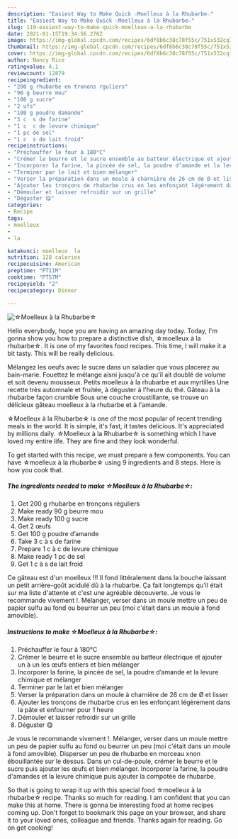 ```yaml
---
description: "Easiest Way to Make Quick ☆Moelleux à la Rhubarbe☆"
title: "Easiest Way to Make Quick ☆Moelleux à la Rhubarbe☆"
slug: 119-easiest-way-to-make-quick-moelleux-a-la-rhubarbe
date: 2021-01-15T19:34:56.276Z
image: https://img-global.cpcdn.com/recipes/6df8b6c38c78f55c/751x532cq70/☆moelleux-a-la-rhubarbe☆-photo-principale-de-la-recette.jpg
thumbnail: https://img-global.cpcdn.com/recipes/6df8b6c38c78f55c/751x532cq70/☆moelleux-a-la-rhubarbe☆-photo-principale-de-la-recette.jpg
cover: https://img-global.cpcdn.com/recipes/6df8b6c38c78f55c/751x532cq70/☆moelleux-a-la-rhubarbe☆-photo-principale-de-la-recette.jpg
author: Nancy Rice
ratingvalue: 4.1
reviewcount: 12879
recipeingredient:
- "200 g rhubarbe en tronons rguliers"
- "90 g beurre mou"
- "100 g sucre"
- "2 ufs"
- "100 g poudre damande"
- "3 c  s de farine"
- "1 c  c de levure chimique"
- "1 pc de sel"
- "1 c  s de lait froid"
recipeinstructions:
- "Préchauffer le four à 180°C"
- "Crémer le beurre et le sucre ensemble au batteur électrique et ajouter un à un les œufs entiers et bien mélanger"
- "Incorporer la farine, la pincée de sel, la poudre d’amande et la levure chimique et mélanger"
- "Terminer par le lait et bien mélanger"
- "Verser la préparation dans un moule à charnière de 26 cm de Ø et lisser"
- "Ajouter les tronçons de rhubarbe crus en les enfonçant légèrement dans la pâte et enfourner pour 1 heure"
- "Démouler et laisser refroidir sur un grille"
- "Déguster 😋"
categories:
- Recipe
tags:
- moelleux
- 
- la

katakunci: moelleux  la 
nutrition: 128 calories
recipecuisine: American
preptime: "PT11M"
cooktime: "PT57M"
recipeyield: "2"
recipecategory: Dinner

---
```



![☆Moelleux à la Rhubarbe☆](https://img-global.cpcdn.com/recipes/6df8b6c38c78f55c/751x532cq70/☆moelleux-a-la-rhubarbe☆-photo-principale-de-la-recette.jpg)

Hello everybody, hope you are having an amazing day today. Today, I'm gonna show you how to prepare a distinctive dish, ☆moelleux à la rhubarbe☆. It is one of my favorites food recipes. This time, I will make it a bit tasty. This will be really delicious.

Mélangez les oeufs avec le sucre dans un saladier que vous placerez au bain-marie. Fouettez le mélange aisni jusqu&#39;à ce qu&#39;il ait doublé de volume et soit devenu mousseux. Petits moelleux à la rhubarbe et aux myrtilles Une recette très automnale et fruitée, à déguster à l&#39;heure du thé. Gâteau à la rhubarbe façon crumble Sous une couche croustillante, se trouve un délicieux gâteau moelleux à la rhubarbe et à l&#39;amande.

☆Moelleux à la Rhubarbe☆ is one of the most popular of recent trending meals in the world. It is simple, it's fast, it tastes delicious. It's appreciated by millions daily. ☆Moelleux à la Rhubarbe☆ is something which I have loved my entire life. They are fine and they look wonderful.


To get started with this recipe, we must prepare a few components. You can have ☆moelleux à la rhubarbe☆ using 9 ingredients and 8 steps. Here is how you cook that.

<!--inarticleads1-->

##### The ingredients needed to make ☆Moelleux à la Rhubarbe☆:

1. Get 200 g rhubarbe en tronçons réguliers
1. Make ready 90 g beurre mou
1. Make ready 100 g sucre
1. Get 2 œufs
1. Get 100 g poudre d’amande
1. Take 3 c à s de farine
1. Prepare 1 c à c de levure chimique
1. Make ready 1 pc de sel
1. Get 1 c à s de lait froid


Ce gâteau est d&#39;un moelleux !!! Il fond littéralement dans la bouche laissant un petit arrière-goût acidulé dû à la rhubarbe. Ça fait longtemps qu&#39;il était sur ma liste d&#39;attente et c&#39;est une agréable découverte. Je vous le recommande vivement !. Mélanger, verser dans un moule mettre un peu de papier sulfu au fond ou beurrer un peu (moi c&#39;était dans un moule à fond amovible). 

<!--inarticleads2-->

##### Instructions to make ☆Moelleux à la Rhubarbe☆:

1. Préchauffer le four à 180°C
1. Crémer le beurre et le sucre ensemble au batteur électrique et ajouter un à un les œufs entiers et bien mélanger
1. Incorporer la farine, la pincée de sel, la poudre d’amande et la levure chimique et mélanger
1. Terminer par le lait et bien mélanger
1. Verser la préparation dans un moule à charnière de 26 cm de Ø et lisser
1. Ajouter les tronçons de rhubarbe crus en les enfonçant légèrement dans la pâte et enfourner pour 1 heure
1. Démouler et laisser refroidir sur un grille
1. Déguster 😋


Je vous le recommande vivement !. Mélanger, verser dans un moule mettre un peu de papier sulfu au fond ou beurrer un peu (moi c&#39;était dans un moule à fond amovible). Disperser un peu de rhubarbe en morceau xnon ébouillantée sur le dessus. Dans un cul-de-poule, crémer le beurre et le sucre puis ajouter les œufs et bien mélanger. Incorporer la farine, la poudre d&#39;amandes et la levure chimique puis ajouter la compotée de rhubarbe. 

So that is going to wrap it up with this special food ☆moelleux à la rhubarbe☆ recipe. Thanks so much for reading. I am confident that you can make this at home. There is gonna be interesting food at home recipes coming up. Don't forget to bookmark this page on your browser, and share it to your loved ones, colleague and friends. Thanks again for reading. Go on get cooking!
